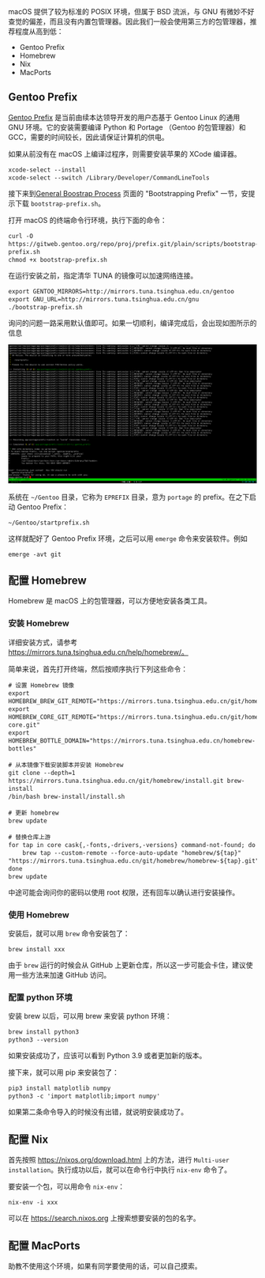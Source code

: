 macOS 提供了较为标准的 POSIX 环境，但属于 BSD 流派，与 GNU 有微妙不好查觉的偏差，而且没有内置包管理器。因此我们一般会使用第三方的包管理器，推荐程度从高到低：

- Gentoo Prefix
- Homebrew
- Nix
- MacPorts

## Gentoo Prefix
[Gentoo Prefix](https://wiki.gentoo.org/wiki/Project:Prefix) 是当前由续本达领导开发的用户态基于 Gentoo Linux 的通用 GNU 环境。它的安装需要编译 Python 和 Portage （Gentoo 的包管理器）和 GCC，需要的时间较长，因此请保证计算机的供电。

如果从前没有在 macOS 上编译过程序，则需要安装苹果的 XCode 编译器。
```shell
xcode-select --install
xcode-select --switch /Library/Developer/CommandLineTools
```

接下来到[General Boostrap Process](https://wiki.gentoo.org/wiki/Project:Prefix/Bootstrap) 页面的 "Bootstrapping Prefix" 一节，安提示下载 `bootstrap-prefix.sh`。

打开 macOS 的终端命令行环境，执行下面的命令：
```shell
curl -O https://gitweb.gentoo.org/repo/proj/prefix.git/plain/scripts/bootstrap-prefix.sh
chmod +x bootstrap-prefix.sh
```

在运行安装之前，指定清华 TUNA 的镜像可以加速网络连接。
```
export GENTOO_MIRRORS=http://mirrors.tuna.tsinghua.edu.cn/gentoo
export GNU_URL=http://mirrors.tuna.tsinghua.edu.cn/gnu
./bootstrap-prefix.sh
```

询问的问题一路采用默认值即可。如果一切顺利，编译完成后，会出现如图所示的信息

![bootstrap 成功](prefix-success.png)

系统在 `~/Gentoo` 目录，它称为 `EPREFIX` 目录，意为 `portage` 的 prefix。在之下启动 Gentoo Prefix：

```shell
~/Gentoo/startprefix.sh
```

这样就配好了 Gentoo Prefix 环境，之后可以用 `emerge` 命令来安装软件。例如

```shell
emerge -avt git
```

## 配置 Homebrew

Homebrew 是 macOS 上的包管理器，可以方便地安装各类工具。

### 安装 Homebrew

详细安装方式，请参考 https://mirrors.tuna.tsinghua.edu.cn/help/homebrew/。

简单来说，首先打开终端，然后按顺序执行下列这些命令：

```shell
# 设置 Homebrew 镜像
export HOMEBREW_BREW_GIT_REMOTE="https://mirrors.tuna.tsinghua.edu.cn/git/homebrew/brew.git"
export HOMEBREW_CORE_GIT_REMOTE="https://mirrors.tuna.tsinghua.edu.cn/git/homebrew/homebrew-core.git"
export HOMEBREW_BOTTLE_DOMAIN="https://mirrors.tuna.tsinghua.edu.cn/homebrew-bottles"

# 从本镜像下载安装脚本并安装 Homebrew
git clone --depth=1 https://mirrors.tuna.tsinghua.edu.cn/git/homebrew/install.git brew-install
/bin/bash brew-install/install.sh

# 更新 homebrew
brew update

# 替换仓库上游
for tap in core cask{,-fonts,-drivers,-versions} command-not-found; do
    brew tap --custom-remote --force-auto-update "homebrew/${tap}" "https://mirrors.tuna.tsinghua.edu.cn/git/homebrew/homebrew-${tap}.git"
done
brew update
```

中途可能会询问你的密码以使用 root 权限，还有回车以确认进行安装操作。

### 使用 Homebrew

安装后，就可以用 `brew` 命令安装包了：

```shell
brew install xxx
```

由于 `brew` 运行的时候会从 GitHub 上更新仓库，所以这一步可能会卡住，建议使用一些方法来加速 GitHub 访问。

### 配置 python 环境

安装 brew 以后，可以用 brew 来安装 python 环境：

```shell
brew install python3
python3 --version
```

如果安装成功了，应该可以看到 Python 3.9 或者更加新的版本。

接下来，就可以用 pip 来安装包了：

```shell
pip3 install matplotlib numpy
python3 -c 'import matplotlib;import numpy'
```

如果第二条命令导入的时候没有出错，就说明安装成功了。

## 配置 Nix

首先按照 <https://nixos.org/download.html> 上的方法，进行 `Multi-user installation`。执行成功以后，就可以在命令行中执行 `nix-env` 命令了。

要安装一个包，可以用命令 `nix-env`：

```shell
nix-env -i xxx
```

可以在 <https://search.nixos.org> 上搜索想要安装的包的名字。

## 配置 MacPorts

助教不使用这个环境，如果有同学要使用的话，可以自己摸索。

